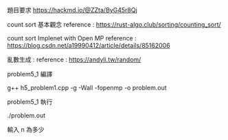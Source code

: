 題目要求
https://hackmd.io/@ZZta/ByG45r8Qj

count sort 基本觀念
reference : https://rust-algo.club/sorting/counting_sort/

count sort Implenet with Open MP
reference : https://blog.csdn.net/a19990412/article/details/85162006

亂數生成 : 
reference : https://andyli.tw/random/

problem5_1 編譯

g++ h5_problem1.cpp -g -Wall -fopenmp -o problem.out

problem5_1 執行

./problem.out

輸入 n 為多少
